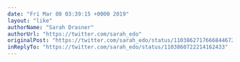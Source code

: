 ```yaml
---
date: "Fri Mar 08 03:39:15 +0000 2019"
layout: "like"
authorName: "Sarah Drasner"
authorUrl: "https://twitter.com/sarah_edo"
originalPost: "https://twitter.com/sarah_edo/status/1103862717666844672"
inReplyTo: "https://twitter.com/sarah_edo/status/1103860722214162433"
---
```

